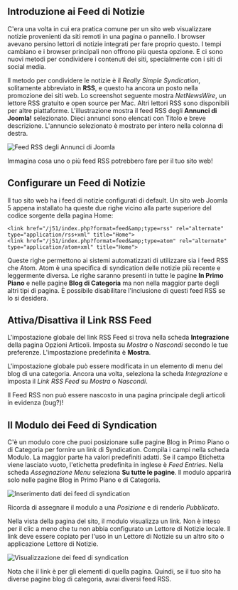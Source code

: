 <!-- Filename: jdocmanual?manual=user&heading=news&filename=news-feeds.md / Display title: Feed di notizie  -->

## Introduzione ai Feed di Notizie

C'era una volta in cui era pratica comune per un sito web visualizzare notizie provenienti da siti remoti in una pagina o pannello. I browser avevano persino lettori di notizie integrati per fare proprio questo. I tempi cambiano e i browser principali non offrono più questa opzione. E ci sono nuovi metodi per condividere i contenuti dei siti, specialmente con i siti di social media.

Il metodo per condividere le notizie è il *Really Simple Syndication*, solitamente abbreviato in **RSS**, e questo ha ancora un posto nella promozione dei siti web. Lo screenshot seguente mostra *NetNewsWire*, un lettore RSS gratuito e open source per Mac. Altri lettori RSS sono disponibili per altre piattaforme. L'illustrazione mostra il feed RSS degli **Annunci di Joomla!** selezionato. Dieci annunci sono elencati con Titolo e breve descrizione. L'annuncio selezionato è mostrato per intero nella colonna di destra.

![Feed RSS degli Annunci di Joomla](../../../en/images/news-feeds/news-netnewswire-display.png)

Immagina cosa uno o più feed RSS potrebbero fare per il tuo sito web!

## Configurare un Feed di Notizie

Il tuo sito web ha i feed di notizie configurati di default. Un sito web Joomla 5 appena installato ha queste due righe vicino alla parte superiore del codice sorgente della pagina Home:

```
<link href="/j51/index.php?format=feed&amp;type=rss" rel="alternate" type="application/rss+xml" title="Home">
<link href="/j51/index.php?format=feed&amp;type=atom" rel="alternate" type="application/atom+xml" title="Home">
```
Queste righe permettono ai sistemi automatizzati di utilizzare sia i feed RSS che Atom. Atom è una specifica di syndication delle notizie più recente e leggermente diversa. Le righe saranno presenti in tutte le pagine **In Primo Piano** e nelle pagine **Blog di Categoria** ma non nella maggior parte degli altri tipi di pagina. È possibile disabilitare l'inclusione di questi feed RSS se lo si desidera.

## Attiva/Disattiva il Link RSS Feed

L'impostazione globale del link RSS Feed si trova nella scheda **Integrazione** della pagina Opzioni Articoli. Imposta su *Mostra* o *Nascondi* secondo le tue preferenze. L'impostazione predefinita è **Mostra**.

L'impostazione globale può essere modificata in un elemento di menu del blog di una categoria. Ancora una volta, seleziona la scheda *Integrazione* e imposta il *Link RSS Feed* su *Mostra* o *Nascondi*.

Il Feed RSS non può essere nascosto in una pagina principale degli articoli in evidenza (bug?)!

## Il Modulo dei Feed di Syndication

C'è un modulo core che puoi posizionare sulle pagine Blog in Primo Piano o di Categoria per fornire un link di Syndication. Compila i campi nella scheda Modulo. La maggior parte ha valori predefiniti adatti. Se il campo Etichetta viene lasciato vuoto, l'etichetta predefinita in inglese è *Feed Entries*. Nella scheda *Assegnazione Menu* seleziona **Su tutte le pagine**. Il modulo apparirà solo nelle pagine Blog in Primo Piano e di Categoria.

![Inserimento dati dei feed di syndication](../../../en/images/news-feeds/news-syndication-feeds-form.png)

Ricorda di assegnare il modulo a una *Posizione* e di renderlo *Pubblicato*.

Nella vista della pagina del sito, il modulo visualizza un link. Non è inteso per il clic a meno che tu non abbia configurato un Lettore di Notizie locale. Il link deve essere copiato per l'uso in un Lettore di Notizie su un altro sito o applicazione Lettore di Notizie.

![Visualizzazione dei feed di syndication](../../../en/images/news-feeds/news-syndication-feeds-display.png)

Nota che il link è per gli elementi di quella pagina. Quindi, se il tuo sito ha diverse pagine blog di categoria, avrai diversi feed RSS.

